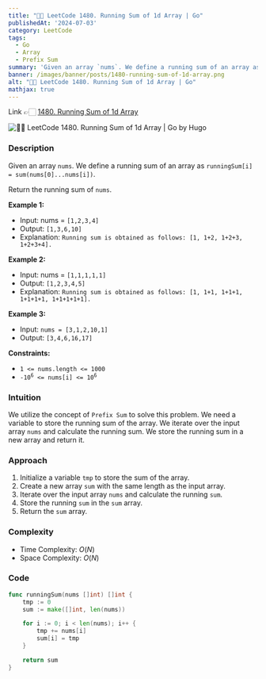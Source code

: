 ```yaml
---
title: "💯✅ LeetCode 1480. Running Sum of 1d Array | Go"
publishedAt: '2024-07-03'
category: LeetCode
tags: 
  - Go
  - Array
  - Prefix Sum
summary: 'Given an array `nums`. We define a running sum of an array as `runningSum[i] = sum(nums[0]...nums[i])`. Return the running sum of `nums`.'
banner: /images/banner/posts/1480-running-sum-of-1d-array.png
alt: "💯✅ LeetCode 1480. Running Sum of 1d Array | Go"
mathjax: true
---
```


Link 👉🏻 [1480. Running Sum of 1d Array](https://leetcode.com/problems/running-sum-of-1d-array)


![💯✅ LeetCode 1480. Running Sum of 1d Array | Go by Hugo](/images/banner/posts/1480-running-sum-of-1d-array.png)

### Description

Given an array `nums`. We define a running sum of an array as `runningSum[i] = sum(nums[0]...nums[i])`.

Return the running sum of `nums`.


**Example 1:**

- Input: nums = `[1,2,3,4]`
- Output: `[1,3,6,10]`
- Explanation: `Running sum is obtained as follows: [1, 1+2, 1+2+3, 1+2+3+4].`

**Example 2:**

- Input: nums = `[1,1,1,1,1]`
- Output: `[1,2,3,4,5]`
- Explanation: `Running sum is obtained as follows: [1, 1+1, 1+1+1, 1+1+1+1, 1+1+1+1+1].`

**Example 3:**

- Input: `nums = [3,1,2,10,1]`
- Output: `[3,4,6,16,17]`
 

**Constraints:**

- <code>1 <= nums.length <= 1000</code>
- <code>-10<sup>6</sup> <= nums[i] <= 10<sup>6</sup></code>

### Intuition

We utilize the concept of `Prefix Sum` to solve this problem. We need a variable to store the running sum of the array. We iterate over the input array `nums` and calculate the running sum. We store the running sum in a new array and return it.


### Approach

1. Initialize a variable `tmp` to store the sum of the array.
2. Create a new array `sum` with the same length as the input array.
3. Iterate over the input array `nums` and calculate the running `sum`.
4. Store the running `sum` in the `sum` array.
5. Return the `sum` array.

### Complexity

- Time Complexity: $O(N)$
- Space Complexity: $O(N)$


### Code

```go
func runningSum(nums []int) []int {
    tmp := 0
	sum := make([]int, len(nums))

	for i := 0; i < len(nums); i++ {
		tmp += nums[i]
		sum[i] = tmp
	}

	return sum
}
```
